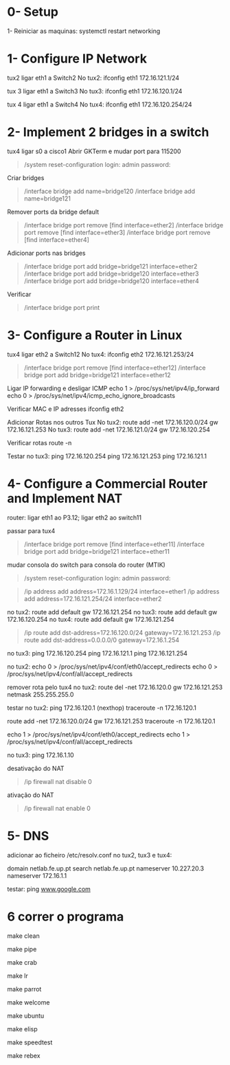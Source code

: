 # 0- Setup

1- Reiniciar as maquinas: systemctl restart networking

# 1- Configure IP Network

tux2 ligar eth1 a Switch2
No tux2: ifconfig eth1 172.16.121.1/24

tux 3 ligar eth1 a Switch3
No tux3: ifconfig eth1 172.16.120.1/24

tux 4 ligar eth1 a Switch4
No tux4: ifconfig eth1 172.16.120.254/24

# 2- Implement 2 bridges in a switch

tux4 ligar s0 a cisco1
Abrir GKTerm e mudar port para 115200
> /system reset-configuration
> login: admin
> password: 

Criar bridges 
>/interface bridge add name=bridge120
>/interface bridge add name=bridge121

Remover ports da bridge default
> /interface bridge port remove [find interface=ether2]
> /interface bridge port remove [find interface=ether3]
> /interface bridge port remove [find interface=ether4]

Adicionar ports nas bridges
> /interface bridge port add bridge=bridge121 interface=ether2
> /interface bridge port add bridge=bridge120 interface=ether3
> /interface bridge port add bridge=bridge120 interface=ether4

Verificar 
>/interface bridge port print

# 3- Configure a Router in Linux

tux4 ligar eth2 a Switch12
No tux4: ifconfig eth2 172.16.121.253/24

>/interface bridge port remove [find interface=ether12]
>/interface bridge port add bridge=bridge121 interface=ether12


Ligar IP forwarding e desligar ICMP
echo 1 > /proc/sys/net/ipv4/ip_forward
echo 0 > /proc/sys/net/ipv4/icmp_echo_ignore_broadcasts

Verificar MAC e IP adresses
ifconfig eth2

Adicionar Rotas nos outros Tux
No tux2: route add -net 172.16.120.0/24 gw 172.16.121.253
No tux3: route add -net 172.16.121.0/24 gw 172.16.120.254

Verificar rotas
route -n

Testar no tux3:
ping 172.16.120.254
ping 172.16.121.253
ping 172.16.121.1

# 4- Configure a Commercial Router and Implement NAT

router: ligar eth1 ao P3.12; ligar eth2 ao switch11

passar para tux4

>/interface bridge port remove [find interface=ether11]
>/interface bridge port add bridge=bridge121 interface=ether11

mudar consola do switch para consola do router (MTIK)

>/system reset-configuration
> login: admin
> password: 

>/ip address add address=172.16.1.129/24 interface=ether1
>/ip address add address=172.16.121.254/24 interface=ether2

no tux2: route add default gw 172.16.121.254
no tux3: route add default gw 172.16.120.254
no tux4: route add default gw 172.16.121.254

> /ip route add dst-address=172.16.120.0/24 gateway=172.16.121.253
> /ip route add dst-address=0.0.0.0/0 gateway=172.16.1.254

no tux3: 
ping 172.16.120.254
ping 172.16.121.1
ping 172.16.121.254

no tux2: 
echo 0 > /proc/sys/net/ipv4/conf/eth0/accept_redirects
echo 0 > /proc/sys/net/ipv4/conf/all/accept_redirects

remover rota pelo tux4 no tux2:
route del -net 172.16.120.0 gw 172.16.121.253 netmask 255.255.255.0

testar no tux2:
ping 172.16.120.1 (nexthop)
traceroute -n 172.16.120.1

route add -net 172.16.120.0/24 gw 172.16.121.253
traceroute -n 172.16.120.1

echo 1 > /proc/sys/net/ipv4/conf/eth0/accept_redirects
echo 1 > /proc/sys/net/ipv4/conf/all/accept_redirects

no tux3:
ping 172.16.1.10

desativação do NAT
> /ip firewall nat disable 0

ativação do NAT
> /ip firewall nat enable 0

# 5- DNS

adicionar ao ficheiro /etc/resolv.conf no tux2, tux3 e tux4:

domain netlab.fe.up.pt
search netlab.fe.up.pt
nameserver 10.227.20.3
nameserver 172.16.1.1

testar:
ping www.google.com

# 6 correr o programa

make clean

make pipe

make crab

make lr

make parrot

make welcome

make ubuntu

make elisp

make speedtest

make rebex

